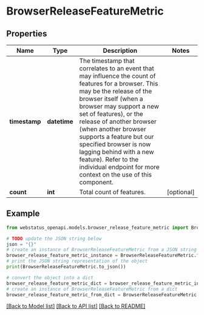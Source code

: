 # BrowserReleaseFeatureMetric


## Properties

Name | Type | Description | Notes
------------ | ------------- | ------------- | -------------
**timestamp** | **datetime** | The timestamp that correlates to an event that may influence the count of features for a browser. This may be the release of the browser itself (when a browser may support a new set of features), or the release of another browser (when another browser supports a feature but our specified browser is now lagging behind with a new feature). Refer to the individual endpoint for more context on the use of this component.  | 
**count** | **int** | Total count of features. | [optional] 

## Example

```python
from webstatus_openapi.models.browser_release_feature_metric import BrowserReleaseFeatureMetric

# TODO update the JSON string below
json = "{}"
# create an instance of BrowserReleaseFeatureMetric from a JSON string
browser_release_feature_metric_instance = BrowserReleaseFeatureMetric.from_json(json)
# print the JSON string representation of the object
print(BrowserReleaseFeatureMetric.to_json())

# convert the object into a dict
browser_release_feature_metric_dict = browser_release_feature_metric_instance.to_dict()
# create an instance of BrowserReleaseFeatureMetric from a dict
browser_release_feature_metric_from_dict = BrowserReleaseFeatureMetric.from_dict(browser_release_feature_metric_dict)
```
[[Back to Model list]](../README.md#documentation-for-models) [[Back to API list]](../README.md#documentation-for-api-endpoints) [[Back to README]](../README.md)



